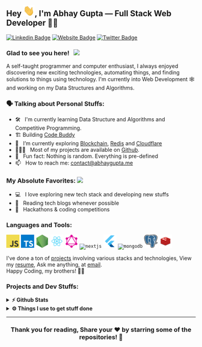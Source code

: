 ## Hey <img alt="Hi" src="./images/Hi.gif" width="30px" height="30px" />, I'm Abhay Gupta — Full Stack Web Developer 👨‍💻

[![Linkedin Badge](https://img.shields.io/badge/-LinkedIn-0e76a8?style=flat-square&logo=Linkedin&logoColor=white)](https://www.linkedin.com/in/abhaygupta08/)
[![Website Badge](https://img.shields.io/badge/Website-3b5998?style=flat-square&logo=google-chrome&logoColor=white)](https://abhaygupta.me/)
[![Twitter Badge](https://img.shields.io/badge/-Twitter-00acee?style=flat-square&logo=Twitter&logoColor=white)](https://twitter.com/abhay_gupta08)
  
### Glad to see you here! &nbsp; ![](https://komarev.com/ghpvc/?username=abhaygupta08&label=Profile%20views&color=0e75b6&style=flat-square)

A self-taught programmer and computer enthusiast, I always enjoyed discovering new exciting technologies, automating things, and finding solutions to things using technology. I'm currently into Web Development 🕸️ and working on my Data Structures and Algorithms.
  

### 🗣 Talking about Personal Stuffs:

- 🛠 &nbsp; I'm currently learning Data Structure and Algorithms and Competitive Programming.
- 🏗 Building [Code Buddy](https://codebuddyapp.netlify.app/)
- 🚀 &nbsp; I’m currently exploring [Blockchain](https://blockchain.com), [Redis](https://redis.io/) and [Cloudflare](https://www.cloudflare.com/)
- 👨🏻‍💻 &nbsp; Most of my projects are available on [Github](https://github.com/abhaygupta08).
- 👾 &nbsp; Fun fact: Nothing is random. Everything is pre-defined
- 📫 &nbsp; How to reach me: contact@abhaygupta.me 

### My Absolute Favorites: <img src="https://media.giphy.com/media/mGcNjsfWAjY5AEZNw6/giphy.gif" width="40">

- 💻 &nbsp; I love exploring new tech stack and developing new stuffs
- 📰 &nbsp; Reading tech blogs whenever possible
- 🍕 &nbsp; Hackathons & coding competitions

### Languages and Tools:

<code><img height="35" src="https://raw.githubusercontent.com/github/explore/80688e429a7d4ef2fca1e82350fe8e3517d3494d/topics/javascript/javascript.png" alt="javascript"></code>
<code><img height="35" src="https://raw.githubusercontent.com/github/explore/80688e429a7d4ef2fca1e82350fe8e3517d3494d/topics/typescript/typescript.png" alt="typescript"></code>
<code><img height="35" src="https://raw.githubusercontent.com/github/explore/80688e429a7d4ef2fca1e82350fe8e3517d3494d/topics/nodejs/nodejs.png" alt="nodejs"></code>
<code><img height="35" src="https://raw.githubusercontent.com/github/explore/80688e429a7d4ef2fca1e82350fe8e3517d3494d/topics/react/react.png" alt="react"></code>
<code><img height="35" src="https://raw.githubusercontent.com/github/explore/80688e429a7d4ef2fca1e82350fe8e3517d3494d/topics/graphql/graphql.png" alt="graphql"></code>
<code><img height="35" src="https://nextjs.org/static/favicon/favicon-32x32.png" alt="nextjs"></code>
<code><img height="35" src="https://raw.githubusercontent.com/github/explore/cebd63002168a05a6a642f309227eefeccd92950/topics/flutter/flutter.png" alt="flutter"></code>
<code><img height="35" src="https://encrypted-tbn0.gstatic.com/images?q=tbn%3AANd9GcSTTzPAw-55ssm1Im594xYZ9eRQu2JylrkYLg&usqp=CAU" alt="mongodb"></code>
<code><img height="35" src="https://raw.githubusercontent.com/github/explore/80688e429a7d4ef2fca1e82350fe8e3517d3494d/topics/postgresql/postgresql.png" alt="postgresql"></code>
<code><img height="35" src="https://raw.githubusercontent.com/github/explore/80688e429a7d4ef2fca1e82350fe8e3517d3494d/topics/redis/redis.png" alt="redis"></code> 
</code> 

I've done a ton of [projects](https://github.com/abhaygupta08?tab=repositories&type=source) involving various stacks and technologies, 
View my [resume](http://abhaygupta.me/config/resume.pdf), 
Ask me anything, at [email](mailto:contact@abhaygupta.me). 
<br>
Happy Coding, my brothers! 💪🏽 <br>

### Projects and Dev Stuffs: 
<details>	
  <summary><b>⚡ Github Stats</b></summary>

  <img height="170em" src="https://github-readme-stats.vercel.app/api?username=abhaygupta&show_icons=false&hide_border=true&count_private=true&show_icons=true&theme=radical" />
  <img height="170em" src="https://github-readme-stats.vercel.app/api/top-langs/?username=abhaygupta08&hide=html,Jupyter%20Notebook&show_icons=true&hide_border=true&layout=compact&langs_count=8&theme=radical"/>
</details>


<details>	
  <br />
  <summary><b>⚙️ Things I use to get stuff done</b></summary>
  	<ul>
  	  <li><b>OS:</b> Windows / Linux</li>
  	  <li><b>Browser: </b> Chrome / Brave Browser</li>
	  <li><b>Code Editor:</b> Visual Studio Code</li>
	  <li><b>To Stay Updated:</b> Dev.to, Medium, Twitter and Tech YouTube Channels</li>
	</ul>
</details> 


---

<div align="center">

### Thank you for reading, Share your ❤️ by starring some of the repositories! 🌟

</div>